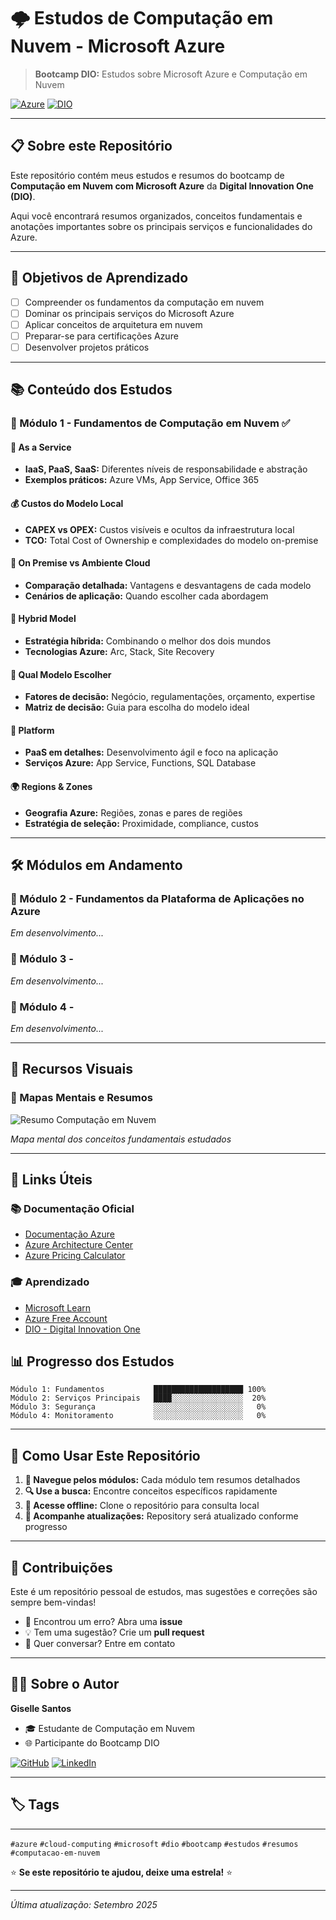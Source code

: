 # 🌩️ Estudos de Computação em Nuvem - Microsoft Azure

> **Bootcamp DIO:** Estudos sobre Microsoft Azure e Computação em Nuvem

[![Azure](https://img.shields.io/badge/Microsoft-Azure-blue?style=for-the-badge&logo=microsoft-azure)](https://azure.microsoft.com/)
[![DIO](https://img.shields.io/badge/DIO-Bootcamp-orange?style=for-the-badge)](https://dio.me/)

---

## 📋 Sobre este Repositório

Este repositório contém meus estudos e resumos do bootcamp de **Computação em Nuvem com Microsoft Azure** da **Digital Innovation One (DIO)**. 

Aqui você encontrará resumos organizados, conceitos fundamentais e anotações importantes sobre os principais serviços e funcionalidades do Azure.

---

## 🎯 Objetivos de Aprendizado

- [ ] Compreender os fundamentos da computação em nuvem
- [ ] Dominar os principais serviços do Microsoft Azure
- [ ] Aplicar conceitos de arquitetura em nuvem
- [ ] Preparar-se para certificações Azure
- [ ] Desenvolver projetos práticos

---

## 📚 Conteúdo dos Estudos

### 📖 Módulo 1 - Fundamentos de Computação em Nuvem ✅

#### 🔧 As a Service 
- **IaaS, PaaS, SaaS:** Diferentes níveis de responsabilidade e abstração
- **Exemplos práticos:** Azure VMs, App Service, Office 365

#### 💰 Custos do Modelo Local 
- **CAPEX vs OPEX:** Custos visíveis e ocultos da infraestrutura local
- **TCO:** Total Cost of Ownership e complexidades do modelo on-premise

#### 🏢 On Premise vs Ambiente Cloud 
- **Comparação detalhada:** Vantagens e desvantagens de cada modelo
- **Cenários de aplicação:** Quando escolher cada abordagem

#### 🔄 Hybrid Model 
- **Estratégia híbrida:** Combinando o melhor dos dois mundos
- **Tecnologias Azure:** Arc, Stack, Site Recovery

#### 🎯 Qual Modelo Escolher 
- **Fatores de decisão:** Negócio, regulamentações, orçamento, expertise
- **Matriz de decisão:** Guia para escolha do modelo ideal

#### 🚀 Platform 
- **PaaS em detalhes:** Desenvolvimento ágil e foco na aplicação
- **Serviços Azure:** App Service, Functions, SQL Database

#### 🌍 Regions & Zones 
- **Geografia Azure:** Regiões, zonas e pares de regiões
- **Estratégia de seleção:** Proximidade, compliance, custos

---

## 🛠️ Módulos em Andamento

### 📖 Módulo 2 - Fundamentos da Plataforma de Aplicações no Azure
*Em desenvolvimento...*

### 📖 Módulo 3 -
*Em desenvolvimento...*

### 📖 Módulo 4 -
*Em desenvolvimento...*

---

## 🎨 Recursos Visuais

### 📸 Mapas Mentais e Resumos

![Resumo Computação em Nuvem](./images/fundamentos-azure.png)

*Mapa mental dos conceitos fundamentais estudados*

---

## 🔗 Links Úteis

### 📚 Documentação Oficial
- [Documentação Azure](https://docs.microsoft.com/azure/)
- [Azure Architecture Center](https://docs.microsoft.com/azure/architecture/)
- [Azure Pricing Calculator](https://azure.microsoft.com/pricing/calculator/)

### 🎓 Aprendizado
- [Microsoft Learn](https://docs.microsoft.com/learn/)
- [Azure Free Account](https://azure.microsoft.com/free/)
- [DIO - Digital Innovation One](https://dio.me/)


## 📊 Progresso dos Estudos

```
Módulo 1: Fundamentos           ████████████████████ 100%
Módulo 2: Serviços Principais   ████░░░░░░░░░░░░░░░░  20%
Módulo 3: Segurança             ░░░░░░░░░░░░░░░░░░░░   0%
Módulo 4: Monitoramento         ░░░░░░░░░░░░░░░░░░░░   0%
```

---

## 📝 Como Usar Este Repositório

1. **📖 Navegue pelos módulos:** Cada módulo tem resumos detalhados
2. **🔍 Use a busca:** Encontre conceitos específicos rapidamente
3. **📱 Acesse offline:** Clone o repositório para consulta local
4. **🔄 Acompanhe atualizações:** Repository será atualizado conforme progresso

---

## 🤝 Contribuições

Este é um repositório pessoal de estudos, mas sugestões e correções são sempre bem-vindas!

- 🐛 Encontrou um erro? Abra uma **issue**
- 💡 Tem uma sugestão? Crie um **pull request**
- 📧 Quer conversar? Entre em contato

---

## 👨‍💻 Sobre o Autor

**Giselle Santos**
- 🎓 Estudante de Computação em Nuvem
- 🌐 Participante do Bootcamp DIO


[![GitHub](https://img.shields.io/badge/GitHub-Santosandrade996-black?style=flat-square&logo=github)](https://github.com/Santosandrade996)
[![LinkedIn](https://img.shields.io/badge/LinkedIn-Connect-blue?style=flat-square&logo=linkedin)](https://www.linkedin.com/in/giselle-santos-21ab221b6/)

___

## 🏷️ Tags
___
`#azure` `#cloud-computing` `#microsoft` `#dio` `#bootcamp` `#estudos` `#resumos` `#computacao-em-nuvem`



⭐ **Se este repositório te ajudou, deixe uma estrela!** ⭐

---

*Última atualização: Setembro 2025*
